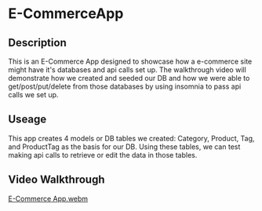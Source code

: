 # E-CommerceApp

## Description
This is an E-Commerce App designed to showcase how a e-commerce site might have it's databases and api calls set up. The walkthrough video will demonstrate how we created and seeded our DB and how we were able to get/post/put/delete from those databases by using insomnia to pass api calls we set up.

## Useage
This app creates 4 models or DB tables we created: Category, Product, Tag, and ProductTag as the basis for our DB. Using these tables, we can test making api calls to retrieve or edit the data in those tables.


## Video Walkthrough
[E-Commerce App.webm](https://github.com/KRWeidner/E-CommerceApp/assets/42842725/adb180bb-3959-46d6-ba0c-be2994e11ffe)
